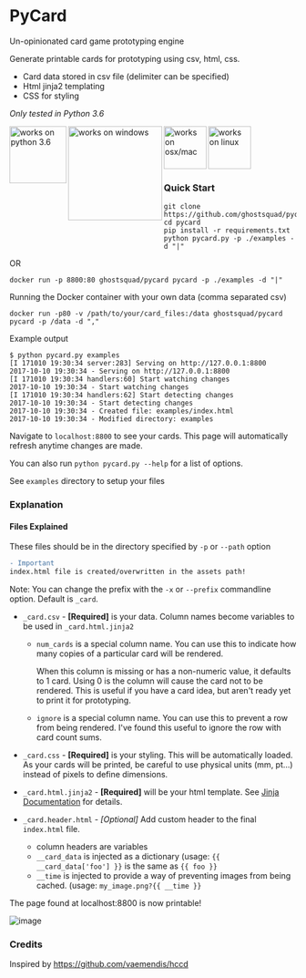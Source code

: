 # PyCard
Un-opinionated card game prototyping engine

Generate printable cards for prototyping using csv, html, css.

* Card data stored in csv file (delimiter can be specified)
* Html jinja2 templating
* CSS for styling

_Only tested in Python 3.6_

<img src="https://user-images.githubusercontent.com/903488/31864446-602639ec-b712-11e7-84d5-70424943deac.png" alt="works on python 3.6" width="100px" align="left">

<img src="https://user-images.githubusercontent.com/903488/31864552-b1f87716-b713-11e7-9978-fc4109fbe66f.png" alt="works on windows" width="165px" align="left">

<img src="https://user-images.githubusercontent.com/903488/31864413-d8e8e11e-b711-11e7-930a-0eab31a97848.png" alt="works on osx/mac" width="75px" align="left">

<img src="https://user-images.githubusercontent.com/903488/31864438-4419b710-b712-11e7-8c3a-9c823c6e57da.png" alt="works on linux" width="75px">

###  Quick Start

```
git clone https://github.com/ghostsquad/pycard.git
cd pycard
pip install -r requirements.txt
python pycard.py -p ./examples -d "|"
```

OR

```
docker run -p 8800:80 ghostsquad/pycard pycard -p ./examples -d "|"
```

Running the Docker container with your own data (comma separated csv)

```
docker run -p80 -v /path/to/your/card_files:/data ghostsquad/pycard pycard -p /data -d ","
```

Example output

```
$ python pycard.py examples
[I 171010 19:30:34 server:283] Serving on http://127.0.0.1:8800
2017-10-10 19:30:34 - Serving on http://127.0.0.1:8800
[I 171010 19:30:34 handlers:60] Start watching changes
2017-10-10 19:30:34 - Start watching changes
[I 171010 19:30:34 handlers:62] Start detecting changes
2017-10-10 19:30:34 - Start detecting changes
2017-10-10 19:30:34 - Created file: examples/index.html
2017-10-10 19:30:34 - Modified directory: examples
```

Navigate to `localhost:8800` to see your cards. This page will automatically refresh anytime changes are made.

You can also run `python pycard.py --help` for a list of options.

See `examples` directory to setup your files

### Explanation

#### Files Explained

These files should be in the directory specified by `-p` or `--path` option

```diff
- Important
index.html file is created/overwritten in the assets path!
```

Note: You can change the prefix with the `-x` or `--prefix` commandline option. Default is `_card`.

* `_card.csv` - **[Required]** is your data. Column names become variables to be used in `_card.html.jinja2`

    * `num_cards` is a special column name. You can use this to indicate how many copies of a particular card will be rendered.

      When this column is missing or has a non-numeric value, it defaults to 1 card.
      Using 0 is the column will cause the card not to be rendered.
      This is useful if you have a card idea, but aren't ready yet to print it for prototyping.

    * `ignore` is a special column name. You can use this to prevent a row from being rendered.
      I've found this useful to ignore the row with card count sums.

* `_card.css` - **[Required]** is your styling. This will be automatically loaded. As your cards will be printed, be careful to use physical units (mm, pt...) instead of pixels to define dimensions.
* `_card.html.jinja2` - **[Required]** will be your html template. See [Jinja Documentation](http://jinja.pocoo.org/docs/2.9/templates/) for details.
* `_card.header.html` - _[Optional]_ Add custom header to the final `index.html` file.

    * column headers are variables
    * `__card_data` is injected as a dictionary (usage: `{{ __card_data['foo'] }}` is the same as `{{ foo }}`
    * `__time` is injected to provide a way of preventing images from being cached. (usage: `my_image.png?{{ __time }}`

The page found at localhost:8800 is now printable!

![image](https://user-images.githubusercontent.com/903488/31474239-521061be-aeae-11e7-81ac-626490faacee.png)

### Credits

Inspired by https://github.com/vaemendis/hccd
